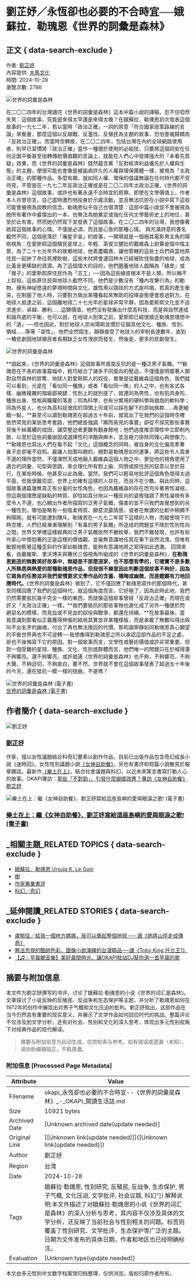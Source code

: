 # 劉芷妤／永恆卻也必要的不合時宜──娥蘇拉．勒瑰恩《世界的詞彙是森林》

## 正文 { data-search-exclude }


作者: [劉芷妤](https://okapi.books.com.tw/writer/detail/2440)  
內容提供: [木馬文化](https://okapi.books.com.tw/writer/detail/417)  
時間: 2024-10-28  
瀏覽次數: 2786  

![世界的詞彙是森林](https://addons.books.com.tw/G/ADbanner/2024/10/0011003854_950.jpg)  

在二〇二四年的台灣讀完《世界的詞彙是森林》這本中篇小說的譯稿，忍不住啞然失笑：這個故事，究竟是來得太早還是來得太晚？在娥蘇拉．勒瑰恩初次發表這個故事的一九七二年，若以當時「政治正確」一詞的原意「符合國家政策路線的言論」來衡量，那麼這個以反越戰、反濫伐、反殖民為主題的故事，恐怕會被歸類為「反政治正確」。而當時空轉換，在二〇二四年，包括台灣在內的全球網路使用者，則早已習慣將「政治正確」當作一種便於使用的必殺技，只要將這個詞安在任何企圖平衡甚至扭轉傳統價值觀的言論上，就能在人們心中發揮強大的「未看先質疑」效果，而《世界的詞彙是森林》既然蘊含著「反對經濟利益優先於人權與生態」的主題，便很可能也會像是被詬病許久的人權與環保團體一樣，被視為「太政治正確」的那種作品。多麼有趣，就如同人權、環保的倡議無論在任何時代都不受待見，不管是在一九七二年反政治正確或是在二〇二四年太政治正確，《世界的詞彙是森林》這個故事，或許也有著永遠不合時宜的原罪。即使在文學價值上，作者本人亦曾坦言，自己當時激烈地投身於示威活動，並且無法抗拒在小說中寫下這些可能會被視為說教的信念。勒瑰恩似乎自己也很清楚：這部中篇小說並不會被視為她所有著作中最傑出的一本，也無法為她奠定或強化任何文學藝術史上的地位，甚至於此有害。然而她仍然寫下並發表了這個故事。在二〇二四年的台灣，我想像著她寫這個故事的心情。不僅是必須，而且是心急的那種心情。 與充滿詩意的書名截然不同，這個座落於「瀚星宇宙」的故事，一開場就是一個極其電影男主角的陽剛視角：在愛斯熙這個殖民星球上，年輕、英俊又健壯的戴維森上尉算是個中階主管，為了二十七光年外的故鄉地球，他善盡職責，讓他管轄的這些士兵們與當地原住民一起拚了命往死裡砍樹，這些木材將會運回林木已經被砍伐殆盡的地球，成為比黃金更稀缺的資源。為了這個偉大的目的，他們圈養地球人戲稱為「綠皮」或「猴子」的愛斯熙原住民作為「志工」──因為這些綠皮根本不是人類，所以稱不上奴役。這些原住民與地球人截然不同，他們是少數沒有「種內攻擊行為」的動物，擁有神祕悠遠的夢境時間與文化，雄性用以競技的方式是吟唱，若真的產生衝突，在制服了他人時，只要對方做出某種看起來無助的投降姿態便會放過對方。在地球人抵達之前，這個離地球二十七光年的星球非常平靜，因為愛斯熙文化並不追求進步、卓越、勝利……這類價值，他們沒有發展出什麼高科技，而是與自然達成和諧共處的平衡，也可以說，在地球人到來之前，愛斯熙已經很接近勒瑰恩理想中的「道」──但也因此，對於地球人崇尚陽剛並慣於征服其他文化、種族、性別、領域……等等「習性」，他們全然陌生，靜靜接受了地球人的宰制長達數年，直到一樁悲劇因地球殖民者長期缺乏女性洩欲而發生，然後是，更多的悲劇發生。

![世界的詞彙是森林](https://okapi.books.com.tw/uploads/image/2024/10/source/53048-1730093639.png)

**說起來，《世界的詞彙是森林》這個故事所直面反抗的是一種泛男子氣概。**勒瑰恩在不長的故事篇幅中，輕巧結合了諸多不同面向的壓迫，不僅僅是明擺著人類對自然森林的掠奪、地球人對愛斯熙人的奴役，單單是從戴維森這個角色，我們就可以看到，光是在「看似同一種族」或者「看似同一隊」的人之中，也有各式各樣、幽微複雜的階級鄙視鏈：性別上的就別提了，就連同為男性，也有肌肉身形、種族出身、性格與職權的落差；同為科學，也有分實用的硬科學與娘炮的軟科學；同為外星人，也分為高科技很炫的頂頭上司或可以踩在腳下的原始族群……再更細緻一點，**甚至可以讀到勒瑰恩在超過五十年前，就寫出了在我們的這個時空裡依然常見的某些思考套路，他們總是強調「顯而易見的事實」卻從不探究那些事實背後千絲萬縷的成因，讓受壓迫者更難有翻身餘地；他們過度推崇理性中立節制內斂，以至於這些詞彙崩毀成選擇性的冷酷與麻木，並且極力排除同理心與想像力，**勒瑰恩也寫出人們在看不起「文化」這個概念的同時，被自身的文化偏見牽著鼻子走卻毫不自知。最讓人拍案叫絕的，絕對是勒瑰恩如何運筆，將這些令人周身不適的理所當然，不僅渾然天成地融入戴維森這個人物之中，更從他的視角使用了適合的詞彙、句型與思路，來合理化所有對上級、同儕或原住民的惡意以至於惡行，在某些時候，他甚至以此為傲。當然，我們可以輕易地批評這個角色壞得太過平面，但我很難否認，世界上的確有這樣的人存在，而且不在少數。與此同時，這個故事通篇幾無真正有分量的女性角色，也因為戴維森的存在而充斥著男性凝視，但這兩個理應是缺點的特質，卻恰如其分地以一種反向的姿態強調了男性凝視有多麼令人不適，也凸顯出作者所描寫的泛男子氣概，傷害的並不只我們直覺想到的另一種性別，哪怕是略有一些陰柔特質、願意流露情感，或者在無謂的比較中稍顯不夠陽剛，就有可能遭到賤斥。勒瑰恩在一九七二年寫下這樣的人物，而縱使現下的時空裡，人們已經漸漸理解到「有毒的男子氣概」所造成的問題並不限於性別性向之間，世界文學裡這樣經典的泛男子氣概依然不勝枚舉，我們不難發現，也許有些作家心中懷抱著的正是這樣的價值觀，並毫無意識地任其在筆下自然流洩，但唯有敏銳地察覺這種歪斜的作家如勒瑰恩，能夠有意識地將之寫得如此透澈。 回頭來看，由戴維斯、里沃博夫與賽伏三個視角所組成的《世界的詞彙是森林》，**在勒瑰恩創造的無數美好故事中，無疑是不那麼道家，也不那麼哲學的，它確實不是多數人所熟悉與熱愛的那種勒瑰恩作品，但我很不樂意因此判斷這個故事不夠好，因為它肩負的任務並非我們習慣要求文學作品的含蓄、隱晦或幽微，而是鏗鏘有力地回應時代。**《世界的詞彙是森林》做到了，它不僅回應了勒瑰恩寫作的那個時代，甚至同樣回應了我們的這個時代，就這個角度而言，它好極了，因為此時此地，我們仍然需要抵抗幾乎完全一樣的東西，而就像這個故事曾經「反政治正確」而現在或許又「太政治正確」一樣，**我們要抵抗的那些事物也進化成了另外一種便於閃避惡名的模樣，而見血或不見血的奴役與戰爭，都還在持續。**在故事最後，當我意識到那看似正義獲得伸張的結局其實並非某種樣板，而是承載了無數叫得出與叫不出名字的幽魂，付出了再也無法挽回的代價，那和諧寧靜如同勒瑰恩真心願望的平衡世界再也不可逆轉──我想像得到勒瑰恩之所以承認這部作品的不足之處，卻也不後悔寫下它的原因。對一個故事而言，文學性或藝術價值或許非常重要，但對一個受難的星球、種族、文化、性別或群體而言，他們唯一的問題只在於喊得還不夠響亮。還不夠響亮，或許就連《世界的詞彙是森林》也不夠，不夠響亮，不夠大聲，不夠迫切，不夠直白，要不然，世界就不會在這個故事發表了超過五十年後的今天，還在抵抗一模一樣的扭曲，不是嗎？

![世界的詞彙是森林 (電子書)](https://www.books.com.tw/img/E05/023/90/E050239031.jpg)  
[世界的詞彙是森林 (電子書)](https://okapi.books.com.tw/click/p/E050239031?r=https%3A%2F%2Fwww.books.com.tw%2Fexep%2Fassp.php%2FOKAPI%2Fproducts%2FE050239031)

## 作者簡介 { data-search-exclude }

![劉芷妤](https://okapi.books.com.tw/uploads/author/2019/11/author_1574309825_665d3847acc5d_3.png)  
### [劉芷妤](https://okapi.books.com.tw/writer/detail/2440)

作家，擅以女性議題結合科奇幻要素以創作作品，目前已出版作品包含奇幻成長小說《迷時回》、女性性別議題小說[《女神自助餐》](https://www.books.com.tw/exep/assp.php/OKAPI/products/0010853161)，另也有書評和短篇小說散見於報章雜誌。最新作[《樂土在上》](https://www.books.com.tw/exep/assp.php/OKAPI/products/E050218143?sloc=main)，結合社會議題與科幻，以近未來寓言書寫打動人心的故事。OKAPI專訪：[那些「不對勁」，引發什麼蝴蝶效應？專訪《女神自助餐》劉芷妤](https://okapi.books.com.tw/article/13198)

![樂土在上：繼《女神自助餐》，劉芷妤寫給這座島嶼的愛與眼淚之歌! (電子書)](https://www.books.com.tw/img/E05/021/81/E050218143.jpg)  
### [樂土在上：繼《女神自助餐》，劉芷妤寫給這座島嶼的愛與眼淚之歌! (電子書)](http://www.books.com.tw/exep/assp.php/OKAPI/products/E050218143)

## _相關主題_RELATED TOPICS { data-search-exclude }

- [娥蘇拉．勒瑰恩 Ursula K. Le Guin](https://okapi.books.com.tw/tag?k=%E5%A8%A5%E8%98%87%E6%8B%89%EF%BC%8E%E5%8B%92%E7%91%B0%E6%81%A9+Ursula+K.+Le+Guin)
- [樹](https://okapi.books.com.tw/tag?k=%E6%A8%B9)
- [作家專業書評](https://okapi.books.com.tw/tag?k=%E4%BD%9C%E5%AE%B6%E5%B0%88%E6%A5%AD%E6%9B%B8%E8%A9%95)
- [科幻／奇幻](https://okapi.books.com.tw/tag?k=%E7%A7%91%E5%B9%BB%EF%BC%8F%E5%A5%87%E5%B9%BB)

## _延伸閱讀_RELATED STORIES { data-search-exclude }

- [盧郁佳／給我一個地方媽媽，我可以舉起整個地球 ── 讀《她將山徑走成傳奇》](https://okapi.books.com.tw/article/18433)
- [無法忽視的酷帥色彩，圖像小說演繹的台漫精品──讀《Toby King 托比王1》](https://okapi.books.com.tw/article/18445)
- [【♫｜早晨聽音樂】美好晨間時光，讓OKAPI駐站DJ幫你選一首早晨的歌](https://okapi.books.com.tw/article/8462)
<!-- tcd_original_link https://okapi.books.com.tw/article/18268 -->


## 摘要与附加信息

<!-- tcd_abstract -->
本文件为劉芷妤撰写的书评，讨论了娥蘇拉·勒瑰恩的小说《世界的词汇是森林》。文章探讨了小说反映的反殖民、反战争和生态保护等主题，并分析了勒瑰恩如何在1972年的创作中展现出对男子气概和文化压迫的批判。劉芷妤指出，这部作品在当今仍然具有重要的现实意义，并展示了文学作品如何回应时代的挑战。整篇评论不仅涉及到文学分析，还有对社会、性别和文化的深入思考，体现出多元性别视角下对经典作品的现代解读。
<!-- tcd_abstract_end -->

> 摘要与附加信息为自动生成，仅供检索与参考。如有错误或遗漏（未知），请协助编辑指正，不胜感激。

### 附加信息 [Processed Page Metadata]

| Attribute       | Value                                  |
|-----------------|----------------------------------------|
| Filename        | okapi_永恆卻也必要的不合時宜--《世界的詞彙是森林》_-_OKAPI_閱讀生活誌.md                             |
| Size            | 10921 bytes                           |
| Archived Date   | [Unknown archived date(update needed)]                             |
| Original Link   | [[Unknown link(update needed)]]([Unknown link(update needed)])                       |
| Author          | 劉芷妤                               |
| Region          | 台湾                               |
| Date            | 2024-10-28                                 |
| Tags            | 娥蘇拉·勒瑰恩, 性别研究, 反殖民, 反战争, 生态保护, 男子气概, 文化压迫, 文学批评, 社会议题, 科幻"]} 解释说明:本文件描述了对娥蘇拉·勒瑰恩的小说《世界的词汇是森林》的深入分析与思考，其内容不仅涉及具体的文学分析，还反映了当前社会与性别相关的问题。标签则覆盖了性别研究、文学批评、生态保护等广泛的主题。日期为文件发布的具体日期，作者和地区也已经明确标注。                                 |
| Evaluation            | [Unknown type(update needed)]                                 |
<!-- tcd_table_end -->

本文由多元性别中文数字档案馆归档整理，仅供浏览。版权归原作者所有。
